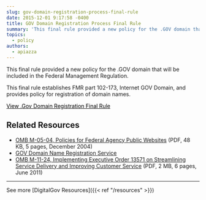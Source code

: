 ```yaml
---
slug: gov-domain-registration-process-final-rule
date: 2015-12-01 9:17:58 -0400
title: GOV Domain Registration Process Final Rule
summary: 'This final rule provided a new policy for the .GOV domain that will be included in the Federal Management Regulation. This final rule establishes FMR part 102-173, Internet GOV Domain, and provides policy for registration of domain names.   View .Gov Domain Registration Final Rule Related Resources OMB M-05-04, Policies for Federal Agency Public Websites'
topics:
  - policy
authors:
  - apiazza
---
```


This final rule provided a new policy for the .GOV domain that will be included in the Federal Management Regulation.

This final rule establishes FMR part 102-173, Internet GOV Domain, and provides policy for registration of domain names.

<a class="button" style="color: #000000" href="https://www.dotgov.gov/portal/web/dotgov/policy">View .Gov Domain Registration Final Rule</a>

## Related Resources

* [OMB M-05-04, Policies for Federal Agency Public Websites](https://www.whitehouse.gov/sites/whitehouse.gov/files/omb/memoranda/2005/m05-04.pdf) (PDF, 48 KB, 5 pages, December 2004)
* [GOV Domain Name Registration Service](https://www.dotgov.gov/)
* [OMB M-11-24, Implementing Executive Order 13571 on Streamlining Service Delivery and Improving Customer Service](https://www.whitehouse.gov/sites/whitehouse.gov/files/omb/memoranda/2011/m11-24.pdf) (PDF, 2 MB, 6 pages, June 2011)

* * *

See more [DigitalGov Resources]({{< ref "/resources" >}})
